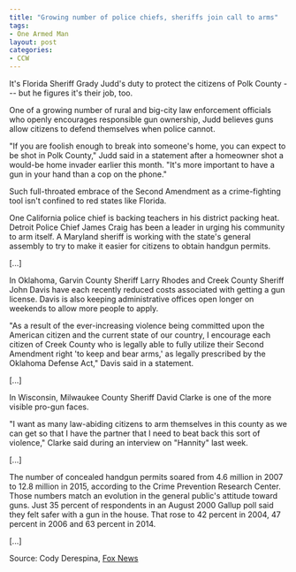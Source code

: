 ```yaml
---
title: "Growing number of police chiefs, sheriffs join call to arms"
tags:
- One Armed Man
layout: post
categories:
- CCW
---
```


It's Florida Sheriff Grady Judd's duty to protect the citizens of Polk County --- but he figures it's their job, too.

One of a growing number of rural and big-city law enforcement officials who openly encourages responsible gun ownership, Judd believes guns allow citizens to defend themselves when police cannot.

"If you are foolish enough to break into someone's home, you can expect to be shot in Polk County," Judd said in a statement after a homeowner shot a would-be home invader earlier this month. "It's more important to have a gun in your hand than a cop on the phone."

Such full-throated embrace of the Second Amendment as a crime-fighting tool isn't confined to red states like Florida.

One California police chief is backing teachers in his district packing heat. Detroit Police Chief James Craig has been a leader in urging his community to arm itself. A Maryland sheriff is working with the state's general assembly to try to make it easier for citizens to obtain handgun permits.

\[...\]

In Oklahoma, Garvin County Sheriff Larry Rhodes and Creek County Sheriff John Davis have each recently reduced costs associated with getting a gun license. Davis is also keeping administrative offices open longer on weekends to allow more people to apply.

"As a result of the ever-increasing violence being committed upon the American citizen and the current state of our country, I encourage each citizen of Creek County who is legally able to fully utilize their Second Amendment right 'to keep and bear arms,' as legally prescribed by the Oklahoma Defense Act," Davis said in a statement.

\[...\]

In Wisconsin, Milwaukee County Sheriff David Clarke is one of the more visible pro-gun faces.

"I want as many law-abiding citizens to arm themselves in this county as we can get so that I have the partner that I need to beat back this sort of violence," Clarke said during an interview on "Hannity" last week.

\[...\]

The number of concealed handgun permits soared from 4.6 million in 2007 to 12.8 million in 2015, according to the Crime Prevention Research Center. Those numbers match an evolution in the general public's attitude toward guns. Just 35 percent of respondents in an August 2000 Gallup poll said they felt safer with a gun in the house. That rose to 42 percent in 2004, 47 percent in 2006 and 63 percent in 2014.

\[...\]

Source: Cody Derespina, [Fox News](https://www.foxnews.com/us/2016/01/15/growing-number-police-chiefs-sheriffs-join-call-to-arms.html)